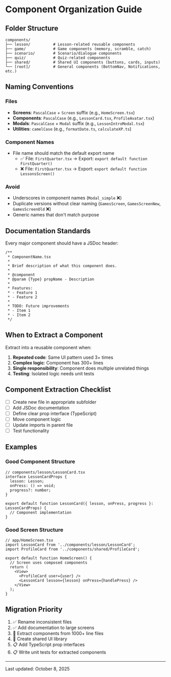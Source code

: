 # Component Organization Guide

## Folder Structure

```
components/
├── lesson/          # Lesson-related reusable components
├── game/            # Game components (memory, scramble, catch)
├── scenario/        # Scenario/dialogue components
├── quiz/            # Quiz-related components
├── shared/          # Shared UI components (buttons, cards, inputs)
└── [root]/          # General components (BottomNav, Notifications, etc.)
```

## Naming Conventions

### Files
- **Screens**: `PascalCase` + `Screen` suffix (e.g., `HomeScreen.tsx`)
- **Components**: `PascalCase` (e.g., `LessonCard.tsx`, `ProfileAvatar.tsx`)
- **Modals**: `PascalCase` + `Modal` suffix (e.g., `LessonIntroModal.tsx`)
- **Utilities**: `camelCase` (e.g., `formatDate.ts`, `calculateXP.ts`)

### Component Names
- File name should match the default export name
  - ✅ File: `FirstQuarter.tsx` → Export: `export default function FirstQuarter()`
  - ❌ File: `FirstQuarter.tsx` → Export: `export default function LessonsScreen()`

### Avoid
- Underscores in component names (`Modal_simple` ❌)
- Duplicate versions without clear naming (`GamesScreen`, `GamesScreenNew`, `GamesScreenOld` ❌)
- Generic names that don't match purpose

## Documentation Standards

Every major component should have a JSDoc header:

```tsx
/**
 * ComponentName.tsx
 * 
 * Brief description of what this component does.
 * 
 * @component
 * @param {Type} propName - Description
 * 
 * Features:
 * - Feature 1
 * - Feature 2
 * 
 * TODO: Future improvements
 * - Item 1
 * - Item 2
 */
```

## When to Extract a Component

Extract into a reusable component when:
1. **Repeated code**: Same UI pattern used 3+ times
2. **Complex logic**: Component has 300+ lines
3. **Single responsibility**: Component does multiple unrelated things
4. **Testing**: Isolated logic needs unit tests

## Component Extraction Checklist

- [ ] Create new file in appropriate subfolder
- [ ] Add JSDoc documentation
- [ ] Define clear prop interface (TypeScript)
- [ ] Move component logic
- [ ] Update imports in parent file
- [ ] Test functionality

## Examples

### Good Component Structure
```tsx
// components/lesson/LessonCard.tsx
interface LessonCardProps {
  lesson: Lesson;
  onPress: () => void;
  progress?: number;
}

export default function LessonCard({ lesson, onPress, progress }: LessonCardProps) {
  // Component implementation
}
```

### Good Screen Structure
```tsx
// app/HomeScreen.tsx
import LessonCard from '../components/lesson/LessonCard';
import ProfileCard from '../components/shared/ProfileCard';

export default function HomeScreen() {
  // Screen uses composed components
  return (
    <View>
      <ProfileCard user={user} />
      <LessonCard lesson={lesson} onPress={handlePress} />
    </View>
  );
}
```

## Migration Priority

1. ✅ Rename inconsistent files
2. ✅ Add documentation to large screens
3. 🔄 Extract components from 1000+ line files
4. 🔄 Create shared UI library
5. 📋 Add TypeScript prop interfaces
6. 📋 Write unit tests for extracted components

---

Last updated: October 8, 2025
